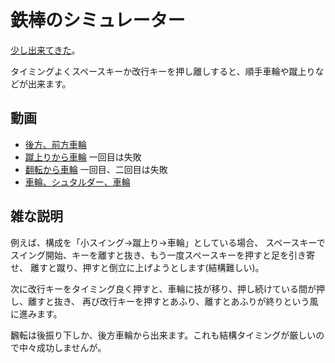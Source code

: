 # 鉄棒のシミュレーター

<a href="https://tamubun.github.io/HighBar/">少し出来てきた</a>。

タイミングよくスペースキーか改行キーを押し離しすると、順手車輪や蹴上りなどが出来ます。

## 動画

- [後方、前方車輪](https://youtu.be/nX6lXuoMd00)
- [蹴上りから車輪](https://youtu.be/yYyJgVoosd0) 一回目は失敗
- [翻転から車輪](https://youtu.be/Kruswi0x6xU) 一回目、二回目は失敗
- [車輪、シュタルダー、車輪](https://youtu.be/AEuZXXMhAng)

## 雑な説明

例えば、構成を「小スイング→蹴上り→車輪」としている場合、
スペースキーでスイング開始、キーを離すと抜き、もう一度スペースキーを押すと足を引き寄せ、
離すと蹴り、押すと倒立に上げようとします(結構難しい)。

次に改行キーをタイミング良く押すと、車輪に技が移り、押し続けている間が押し、離すと抜き、
再び改行キーを押すとあふり、離すとあふりが終りという風に進みます。

飜転は後振り下しか、後方車輪から出来ます。これも結構タイミングが厳しいので中々成功しませんが。
